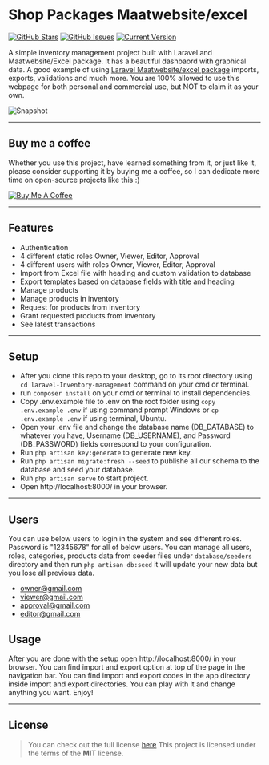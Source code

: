 # Shop Packages Maatwebsite/excel

[![GitHub Stars](https://img.shields.io/github/stars/IlyasKohistani/laravel-Inventory-management.svg)](https://github.com/IlyasKohistani/laravel-Inventory-management/stargazers) [![GitHub Issues](https://img.shields.io/github/issues/IlyasKohistani/laravel-Inventory-management.svg)](https://github.com/IlyasKohistani/laravel-Inventory-management/issues) [![Current Version](https://img.shields.io/badge/version-1.0.0-green.svg)](https://github.com/IlyasKohistani/laravel-Inventory-management)

A simple inventory management project built with Laravel and Maatwebsite/Excel package. It has a beautiful dashbaord with graphical data. A good example of using [Laravel Maatwebsite/excel package](https://laravel-excel.com/) imports, exports, validations and much more. You are 100% allowed to use this webpage for both personal and commercial use, but NOT to claim it as your own.

![Snapshot](https://github.com/IlyasKohistani/laravel-Inventory-management/blob/main/public/img/snapshot.png)

---

## Buy me a coffee

Whether you use this project, have learned something from it, or just like it, please consider supporting it by buying me a coffee, so I can dedicate more time on open-source projects like this :)

<a href="https://www.buymeacoffee.com/ilyaskohistani" target="_blank"><img src="https://www.buymeacoffee.com/assets/img/custom_images/orange_img.png" alt="Buy Me A Coffee" style="height: auto !important;width: auto !important;" ></a>

---

## Features

-   Authentication
-   4 different static roles Owner, Viewer, Editor, Approval
-   4 different users with roles Owner, Viewer, Editor, Approval
-   Import from Excel file with heading and custom validation to database
-   Export templates based on database fields with title and heading
-   Manage products
-   Manage products in inventory
-   Request for products from inventory
-   Grant requested products from inventory
-   See latest transactions

---

## Setup

-   After you clone this repo to your desktop, go to its root directory using `cd laravel-Inventory-management` command on your cmd or terminal.
-   run `composer install` on your cmd or terminal to install dependencies.
-   Copy .env.example file to .env on the root folder using `copy .env.example .env` if using command prompt Windows or `cp .env.example .env` if using terminal, Ubuntu.
-   Open your .env file and change the database name (DB_DATABASE) to whatever you have, Username (DB_USERNAME), and Password (DB_PASSWORD) fields correspond to your configuration.
-   Run `php artisan key:generate` to generate new key.
-   Run `php artisan migrate:fresh --seed` to publishe all our schema to the database and seed your database.
-   Run `php artisan serve` to start project.
-   Open http://localhost:8000/ in your browser.

---

## Users
You can use below users to login in the system and see different roles. Password is "12345678" for all of below users. You can manage all users, roles, categories, products data from seeder files under `database/seeders` directory and then run `php artisan db:seed` it will update your new data but you lose all previous data.

- owner@gmail.com
- viewer@gmail.com
- approval@gmail.com
- editor@gmail.com

## Usage

After you are done with the setup open http://localhost:8000/ in your browser. You can find import and export option at top of the page in the navigation bar. You can find import and export codes in the app directory inside import and export directories. You can play with it and change anything you want. Enjoy!

---

## License

> You can check out the full license [here](https://github.com/IlyasKohistani/laravel-Inventory-management/blob/master/LICENSE)
> This project is licensed under the terms of the **MIT** license.